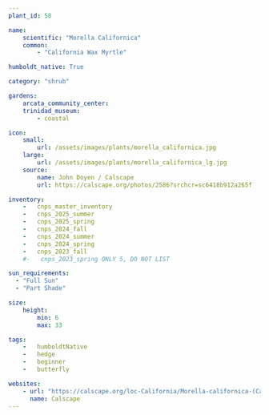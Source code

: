 ```yaml
---
plant_id: 58

name: 
    scientific: "Morella Californica"
    common: 
        - "California Wax Myrtle" 

humboldt_native: True

category: "shrub"

gardens: 
    arcata_community_center:
    trinidad_museum:
        - coastal

icon: 
    small: 
        url: /assets/images/plants/morella_californica.jpg
    large: 
        url: /assets/images/plants/morella_californica_lg.jpg
    source: 
        name: John Doyen / Calscape
        url: https://calscape.org/photos/2586?srchcr=sc6418b912a265f

inventory: 
    -   cnps_master_inventory
    -   cnps_2025_summer
    -   cnps_2025_spring
    -   cnps_2024_fall
    -   cnps_2024_summer
    -   cnps_2024_spring
    -   cnps_2023_fall
    #-   cnps_2023_spring ONLY 5, DO NOT LIST

sun_requirements:
  - "Full Sun"
  - "Part Shade"

size:
    height: 
        min: 6
        max: 33

tags:  
    -   humboldtNative
    -   hedge
    -   beginner
    -   butterfly

websites: 
    - url: "https://calscape.org/loc-California/Morella-californica-(California-Wax-Myrtle)"
      name: Calscape
---
```


